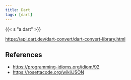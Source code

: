 ```yaml
---
title: Dart
tags: [dart]
---
```


{{< s "a.dart" >}}

<https://api.dart.dev/dart-convert/dart-convert-library.html>

## References

- <https://programming-idioms.org/idiom/92>
- <https://rosettacode.org/wiki/JSON>
